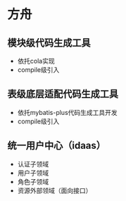 # 方舟

## 模块级代码生成工具

- 依托cola实现
- compile级引入

## 表级底层适配代码生成工具

- 依托mybatis-plus代码生成工具开发
- compile级引入

## 统一用户中心（idaas）

- 认证子领域
- 用户子领域
- 角色子领域
- 资源外部领域（面向接口）